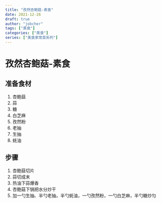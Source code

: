 ```yaml
---
title: "孜然杏鲍菇-素食"
date: 2021-12-26
draft: true
author: "jobcher"
tags: ["美食"]
categories: ["美食"]
series: ["美食家常菜系列"]
---
```


# 孜然杏鲍菇-素食

## 准备食材

1. 杏鲍菇
2. 蒜
3. 糖
4. 白芝麻
5. 孜然粉
6. 老抽
7. 生抽
8. 蚝油

## 步骤

1. 杏鲍菇切片
2. 蒜切成末
3. 热油下蒜爆香
4. 杏鲍菇下锅把水分炒干
5. 加一勺生抽、半勺老抽，半勺蚝油，一勺孜然粉，一勺白芝麻，半勺糖炒匀
